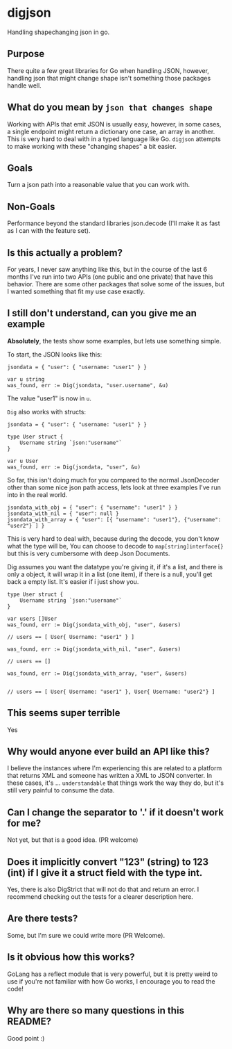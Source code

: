 # digjson
Handling shapechanging json in go.

## Purpose
There quite a few great libraries for Go when handling JSON, however, handling json that might change shape isn't something those packages handle well. 

## What do you mean by `json that changes shape`
Working with APIs that emit JSON is usually easy, however, in some cases, a single endpoint might return a dictionary one case, an array in another. This is very hard to deal with in a typed language like Go. `digjson` attempts to make working with these "changing shapes" a bit easier.

## Goals
Turn a json path into a reasonable value that you can work with.

## Non-Goals
Performance beyond the standard libraries json.decode (I'll make it as fast as I can with the feature set).

## Is this actually a problem?
For years, I never saw anything like this, but in the course of the last 6 months I've run into two APIs (one public and one private) that have this behavior. There are some other packages that solve some of the issues, but I wanted something that fit my use case exactly.

## I still don't understand, can you give me an example

__Absolutely__, the tests show some examples, but lets use something simple.

To start, the JSON looks like this:

```
jsondata = { "user": { "username: "user1" } }
```

```
var u string
was_found, err := Dig(jsondata, "user.username", &u)
```

The value "user1" is now in `u`.

`Dig` also works with structs:


```
jsondata = { "user": { "username: "user1" } }
```

```
type User struct {
    Username string `json:"username"`
}

var u User
was_found, err := Dig(jsondata, "user", &u)
```

So far, this isn't doing much for you compared to the normal JsonDecoder other than some nice json path access, lets look at three examples I've run into in the real world.


```
jsondata_with_obj = { "user": { "username": "user1" } }
jsondata_with_nil = { "user": null }
jsondata_with_array = { "user": [{ "username": "user1"}, {"username": "user2"} ] }
```

This is very hard to deal with, because during the decode, you don't know what the type will be, You can choose to decode to `map[string]interface{}` but this is very cumbersome with deep Json Documents.

Dig assumes you want the datatype you're giving it, if it's a list, and there is only a object, it will wrap it in a list (one item), if there is a null, you'll get back a empty list. It's easier if i just show you.

```
type User struct {
    Username string `json:"username"`
}

var users []User
was_found, err := Dig(jsondata_with_obj, "user", &users)

// users == [ User{ Username: "user1" } ]

was_found, err := Dig(jsondata_with_nil, "user", &users)

// users == []

was_found, err := Dig(jsondata_with_array, "user", &users)


// users == [ User{ Username: "user1" }, User{ Username: "user2"} ]
```

## This seems super terrible
Yes

## Why would anyone ever build an API like this?
I believe the instances where I'm experiencing this are related to a platform that returns XML and someone has written a XML to JSON converter. In these cases, it's ... `understandable` that things work the way they do, but it's still very painful to consume the data.

## Can I change the separator to '.' if it doesn't work for me?
Not yet, but that is a good idea. (PR welcome)

## Does it implicitly convert "123" (string) to 123 (int) if I give it a struct field with the type int.
Yes, there is also DigStrict that will not do that and return an error. I recommend checking out the tests for a clearer description here.

## Are there tests?
Some, but I'm sure we could write more (PR Welcome).

## Is it obvious how this works?
GoLang has a reflect module that is very powerful, but it is pretty weird to use if you're not familiar with how Go works, I encourage you to read the code!

## Why are there so many questions in this README?
Good point :)
